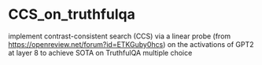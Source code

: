 # CCS_on_truthfulqa
implement contrast-consistent search (CCS) via a linear probe (from https://openreview.net/forum?id=ETKGuby0hcs) on the activations of GPT2 at layer 8 to achieve SOTA on TruthfulQA multiple choice
